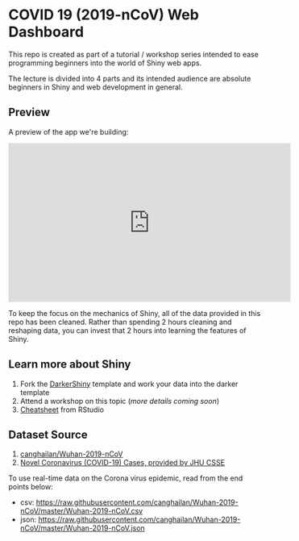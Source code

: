 # COVID 19 (2019-nCoV) Web Dashboard
This repo is created as part of a tutorial / workshop series intended to ease programming beginners into the world of Shiny web apps.

The lecture is divided into 4 parts and its intended audience are absolute beginners in Shiny and web development in general. 

## Preview
A preview of the app we're building:

<iframe width="560" height="315" src="https://www.youtube.com/embed/BO3Ce_jZBts" frameborder="0" allow="accelerometer; autoplay; encrypted-media; gyroscope; picture-in-picture" allowfullscreen></iframe>


To keep the focus on the mechanics of Shiny, all of the data provided in this repo has been cleaned. Rather than spending 2 hours cleaning and reshaping data, you can invest that 2 hours into learning the features of Shiny.



## Learn more about Shiny
1. Fork the [DarkerShiny](https://github.com/onlyphantom/darkershiny) template and work your data into the darker template
2. Attend a workshop on this topic (_more details coming soon_)
3. [Cheatsheet](https://shiny.rstudio.com/images/shiny-cheatsheet.pdf) from RStudio

## Dataset Source
1. [canghailan/Wuhan-2019-nCoV](https://github.com/canghailan/Wuhan-2019-nCoV)
2. [Novel Coronavirus (COVID-19) Cases, provided by JHU CSSE](https://github.com/CSSEGISandData/COVID-19)

To use real-time data on the Corona virus epidemic, read from the end points below:
- csv: https://raw.githubusercontent.com/canghailan/Wuhan-2019-nCoV/master/Wuhan-2019-nCoV.csv
- json: https://raw.githubusercontent.com/canghailan/Wuhan-2019-nCoV/master/Wuhan-2019-nCoV.json